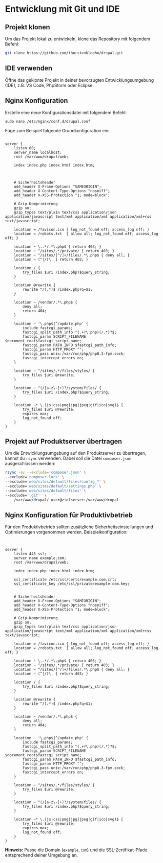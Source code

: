 # Entwicklung mit Git und IDE

## Projekt klonen

Um das Projekt lokal zu entwickeln, klone das Repository mit folgendem Befehl:

```bash
git clone https://github.com/thorstenkloehn/drupal.git
```



## IDE verwenden

Öffne das geklonte Projekt in deiner bevorzugten Entwicklungsumgebung (IDE), z.B. VS Code, PhpStorm oder Eclipse.
## Nginx Konfiguration

Erstelle eine neue Konfigurationsdatei mit folgendem Befehl:
```
sudo nano /etc/nginx/conf.d/drupal.conf
```
Füge zum Beispiel folgende Grundkonfiguration ein:
```

server {
    listen 80;
    server_name localhost;
    root /var/www/drupal/web;

    index index.php index.html index.htm;



    # Sicherheitsheader
    add_header X-Frame-Options "SAMEORIGIN";
    add_header X-Content-Type-Options "nosniff";
    add_header X-XSS-Protection "1; mode=block";

    # Gzip-Komprimierung
    gzip on;
    gzip_types text/plain text/css application/json application/javascript text/xml application/xml application/xml+rss text/javascript;

    location = /favicon.ico { log_not_found off; access_log off; }
    location = /robots.txt  { allow all; log_not_found off; access_log off; }

    location ~ \..*/.*\.php$ { return 403; }
    location ~ ^/sites/.*/private/ { return 403; }
    location ~ ^/sites/[^/]+/files/.*\.php$ { deny all; }
    location ~ (^|/)\. { return 403; }

    location / {
        try_files $uri /index.php?$query_string;
    }

    location @rewrite {
        rewrite ^/(.*)$ /index.php?q=$1;
    }

    location ~ /vendor/.*\.php$ {
        deny all;
        return 404;
    }

    location ~ '\.php$|^/update.php' {
        include fastcgi_params;
        fastcgi_split_path_info ^(.+?\.php)(/.*)?$;
        fastcgi_param SCRIPT_FILENAME $document_root$fastcgi_script_name;
        fastcgi_param PATH_INFO $fastcgi_path_info;
        fastcgi_param HTTP_PROXY "";
        fastcgi_pass unix:/var/run/php/php8.3-fpm.sock;
        fastcgi_intercept_errors on;
    }

    location ~ ^/sites/.*/files/styles/ {
        try_files $uri @rewrite;
    }

    location ~ ^(/[a-z\-]+)?/system/files/ {
        try_files $uri /index.php?$query_string;
    }

    location ~* \.(js|css|png|jpg|jpeg|gif|ico|svg)$ {
        try_files $uri @rewrite;
        expires max;
        log_not_found off;
    }
}
```

## Projekt auf Produktserver übertragen

Um die Entwicklungsumgebung auf den Produktserver zu übertragen, kannst du `rsync` verwenden. Dabei soll die Datei `composer.json` ausgeschlossen werden:

```bash
rsync -av --exclude='composer.json' \
--exclude='composer.lock' \
--exclude='web/sites/default/files/config_*' \
--exclude='web/sites/default/settings.php' \
--exclude='web/sites/default/files' \
--exclude='.git'  \
    /var/www/drupal/ user@zielserver:/var/www/drupal
```
## Nginx Konfiguration für Produktivbetrieb

Für den Produktivbetrieb sollten zusätzliche Sicherheitseinstellungen und Optimierungen vorgenommen werden. Beispielkonfiguration:

```


server {
    listen 443 ssl;
    server_name example.com;
    root /var/www/drupal/web;

    index index.php index.html index.htm;

    ssl_certificate /etc/ssl/certs/example.com.crt;
    ssl_certificate_key /etc/ssl/private/example.com.key;


    # Sicherheitsheader
    add_header X-Frame-Options "SAMEORIGIN";
    add_header X-Content-Type-Options "nosniff";
    add_header X-XSS-Protection "1; mode=block";

    # Gzip-Komprimierung
    gzip on;
    gzip_types text/plain text/css application/json application/javascript text/xml application/xml application/xml+rss text/javascript;

    location = /favicon.ico { log_not_found off; access_log off; }
    location = /robots.txt  { allow all; log_not_found off; access_log off; }

    location ~ \..*/.*\.php$ { return 403; }
    location ~ ^/sites/.*/private/ { return 403; }
    location ~ ^/sites/[^/]+/files/.*\.php$ { deny all; }
    location ~ (^|/)\. { return 403; }

    location / {
        try_files $uri /index.php?$query_string;
    }

    location @rewrite {
        rewrite ^/(.*)$ /index.php?q=$1;
    }

    location ~ /vendor/.*\.php$ {
        deny all;
        return 404;
    }

    location ~ '\.php$|^/update.php' {
        include fastcgi_params;
        fastcgi_split_path_info ^(.+?\.php)(/.*)?$;
        fastcgi_param SCRIPT_FILENAME $document_root$fastcgi_script_name;
        fastcgi_param PATH_INFO $fastcgi_path_info;
        fastcgi_param HTTP_PROXY "";
        fastcgi_pass unix:/var/run/php/php8.3-fpm.sock;
        fastcgi_intercept_errors on;
    }

    location ~ ^/sites/.*/files/styles/ {
        try_files $uri @rewrite;
    }

    location ~ ^(/[a-z\-]+)?/system/files/ {
        try_files $uri /index.php?$query_string;
    }

    location ~* \.(js|css|png|jpg|jpeg|gif|ico|svg)$ {
        try_files $uri @rewrite;
        expires max;
        log_not_found off;
    }
}
```

**Hinweis:** Passe die Domain (`example.com`) und die SSL-Zertifikat-Pfade entsprechend deiner Umgebung an.